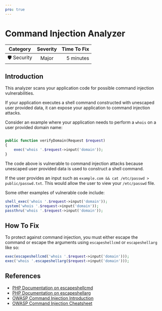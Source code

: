 ```yaml
---
pro: true
---
```


# Command Injection Analyzer <Badge text="PRO" type="tip"/>

| Category       | Severity   | Time To Fix  |
| -------------  |:----------:| ------------:|
| 🛡️ Security    | Major      | 5 minutes    |

## Introduction

This analyzer scans your application code for possible command injection vulnerabilities.

If your application executes a shell command constructed with unescaped user provided data, it can expose your application to command injection attacks.

Consider an example where your application needs to perform a `whois` on a user provided domain name:

```php

public function verifyDomain(Request $request)
{
    exec('whois '.$request->input('domain'));
}
```

The code above is vulnerable to command injection attacks because unescaped user provided data is used to construct a shell command.

If the user provides an input such as `example.com && cat /etc/passwd > public/passwd.txt`. This would allow the user to view your `/etc/passwd` file.

Some other examples of vulnerable code include:

```php
shell_exec('whois '.$request->input('domain'));
system('whois '.$request->input('domain'));
passthru('whois '.$request->input('domain'));
```

## How To Fix

To protect against command injection, you must either escape the command or escape the arguments using `escapeshellcmd` or `escapeshellarg` like so:

```php
exec(escapeshellcmd('whois '.$request->input('domain')));
exec('whois '.escapeshellarg($request->input('domain')));
```

## References

- [PHP Documentation on escapeshellcmd](https://www.php.net/manual/en/function.escapeshellcmd)
- [PHP Documentation on escapeshellarg](https://www.php.net/manual/en/function.escapeshellarg)
- [OWASP Command Injection Introduction](https://owasp.org/www-community/attacks/Command_Injection)
- [OWASP Command Injection Cheatsheet](https://cheatsheetseries.owasp.org/cheatsheets/OS_Command_Injection_Defense_Cheat_Sheet.html)